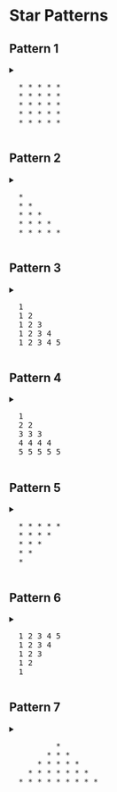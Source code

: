

# Star Patterns

## Pattern 1

<details>
  <summary>
<pre>
  * * * * * 
  * * * * * 
  * * * * * 
  * * * * * 
  * * * * * 
</pre>
  </summary>

  ```javascript
  TC : O ( N ^ 2 )
  
  function pattern ( n ) {
    for ( let i = 0; i < n; i++ ) {
        let star = "";
        for ( let j = 0; j < n; j++ ) {
            star = star + "* ";
        }
        console.log( star );
    }
  }

  pattern( 5 );
```
</details>


## Pattern 2 

<details>
  <summary>
<pre>
  *
  * * 
  * * * 
  * * * * 
  * * * * * 
</pre>
  </summary>

  ```javascript
  // ITERATIVE APPROACH 

  function starPattern( n ) {
    for ( let row = 1; row <= n; row++ ){
        star = "";
        for( let col = 1; col <= row; col++ ){
            star = star + "* ";
        }
    console.log( star );
    }
  }

  starPattern ( 5 );

```

  ```javascript
  // RECURSIVE APPROACH
  
function printRow ( n ,row, col = 1 ){
    if ( col > row ){
        return "";
    }
    return "* " + printRow( n,row, col + 1 );
}

function starPattern ( n , row = 1 ){
    if ( row > n ){
        return;
    }
    console.log( printRow( n,row ));
    starPattern ( n , row + 1 );
}

starPattern ( 5 );



```
</details>



## Pattern 3 

<details>
  <summary>
<pre>
  1
  1 2 
  1 2 3 
  1 2 3 4 
  1 2 3 4 5 
</pre>
  </summary>

  ```javascript
  // ITERATIVE APPROACH 

  function starPattern( n ) {
    for ( let row = 1; row <= n; row++ ){
       let result = "";
        for ( let col = 1; col <= row; col++ ){
            result = result + col + " ";
        }
        console.log( result.trim() );
    }
  }
  starPattern( 5 );

```

  ```javascript
  // RECURSIVE APPROACH

function printRow ( n ,row, col = 1 ){
    if ( col > row ){
        return "";
    }
    return col + " " + printRow( n,row, col + 1 );
}

function starPattern ( n , row = 1 ){
    if ( row > n ){
        return;
    }
    console.log( printRow( n,row ));
    starPattern ( n , row + 1 );
}

starPattern ( 5 );

```
</details>




## Pattern 4 

<details>
  <summary>
<pre>
  1
  2 2 
  3 3 3 
  4 4 4 4 
  5 5 5 5 5 
</pre>
  </summary>

  ```javascript
  // ITERATIVE APPROACH 

  function starPattern( n ) {
    for ( let row = 1; row <= n; row++ ){
       let result = "";
        for ( let col = 1; col <= row; col++ ){
            result = result + row + " ";
        }
        console.log( result.trim() );
    }
  }
  starPattern( 5 );

```

  ```javascript
  // RECURSIVE APPROACH

function printRow ( n ,row, col = 1 ){
    if ( col > row ){
        return "";
    }
    return row + " " + printRow( n,row, col + 1 );
}

function starPattern ( n , row = 1 ){
    if ( row > n ){
        return;
    }
    console.log( printRow( n,row ));
    starPattern ( n , row + 1 );
}

starPattern ( 5 );

```
</details>


## Pattern 5

<details>
  <summary>
<pre>
  * * * * * 
  * * * * 
  * * *
  * *  
  * 
</pre>
  </summary>

  ```javascript
  // ITERATIVE APPROACH 

  function starPattern ( n ){
    for ( let row = 0; row < n; row++ ){
        let star = "";
        for ( let col = 0; col < n - row; col++ ){
            star = star + "* ";
        }
        console.log ( star );
    }
}

starPattern ( 5 );

```

  ```javascript
  // RECURSIVE APPROACH

function printRow( n, row, col = 0 ){
    if ( col >= n - row ){
        return "";
    }
    return "* " + printRow( n, row, col + 1 );
}

function starPattern ( n, row = 0 ){
    if ( row >= n ){
        return;
    }
    console.log( printRow( n ,row ));
    starPattern(n,row + 1);
}

starPattern ( 5 );

```
</details>




## Pattern 6

<details>
  <summary>
<pre>
  1 2 3 4 5 
  1 2 3 4 
  1 2 3
  1 2 
  1 
</pre>
  </summary>

  ```javascript
  // ITERATIVE APPROACH 

  function starPattern ( n ){
    for ( let row = 1; row <= n; row++ ){
        let star = "";
        for ( let col = 1; col <= n - row + 1; col++ ){
            star = star + col + " ";
        }
        console.log ( star );
    }
}

starPattern ( 5 );



```

  ```javascript
  // RECURSIVE APPROACH


function printRow( n, row, col = 1 ){
    if ( col > n - row + 1 ){
        return "";
    }
    return col + " " + printRow( n, row, col + 1 );
}

function starPattern ( n, row = 1 ){
    if ( row > n ){
        return;
    }
    console.log( printRow( n ,row ));
    starPattern(n,row + 1);
}

starPattern ( 5 );

```
</details>




## Pattern 7

<details>
  <summary>
<pre>
          *
        * * *
      * * * * *
    * * * * * * *
  * * * * * * * * *
</pre>
  </summary>

  ```javascript
  // ITERATIVE APPROACH 

  function starPattern ( n ) {
    for ( let row = 1; row <= n; row++ ){
        let fullLine = "";
        for ( let space = n-row ; space > 0 ; space-- ){
            fullLine += "$";
        }
        for ( let star = 1; star <= row * 2 - 1; star++ ){
            fullLine += "*";
        }
        for (let space = n-row ; space > 0; space-- ){
            fullLine += "$";
        }
        console.log( fullLine );
    }
}

starPattern ( 5 );
```

  ```javascript
  // RECURSIVE APPROACH
  
function printRow(n, row, currentCharIndex = 1, fullLine = "") {
    if (currentCharIndex > 2 * n - 1) {
        console.log(fullLine);
        return;
    }

    if (currentCharIndex <= n - row || currentCharIndex > n + row - 1) {
        fullLine += "$";
    } else {
        fullLine += "*";
    }

    printRow(n, row, currentCharIndex + 1, fullLine);
}

function starPattern(n, row = 1) {
    if (row > n) {
        return;
    }

    printRow(n, row);
    starPattern(n, row + 1);
}

starPattern(5);


```
</details>



